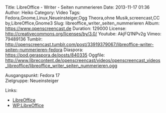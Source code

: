 Title: LibreOffice - Writer - Seiten nummerieren
Date: 2013-11-17 01:36
Author: Heiko
Category: Video
Tags: Fedora,Gnome,Linux,Neueinsteiger,Ogg Theora,ohne Musik,screencast,CC by,LibreOffice,Gnome3
Slug: libreoffice_writer_seiten_nummerieren
Album: https://www.openscreencast.de
Duration: 129000
License: http://creativecommons.org/licenses/by/3.0/
Youtube: AkjFQ1NPv2g
Vimeo: 79489136
Tumblr: http://openscreencast.tumblr.com/post/33919379067/libreoffice-writer-seiten-nummerieren-fedora
Diaspora: https://pod.geraspora.de/posts/840335
Oggfile: http://www.librecontent.de/openscreencast/videos/openscreencast_videos_libreoffice/libreoffice_writer_seiten_nummerieren.ogg

Ausgangspunkt: Fedora 17  
Zielgruppe: Neueinsteiger  

Links:

  * [LibreOffice](http://de.libreoffice.org/hilfe-kontakt/handbuecher/ "Link zu LibreOffice")
  * [WP:LibreOffice](http://de.wikipedia.org/wiki/Libreoffice "LibreOffice")

